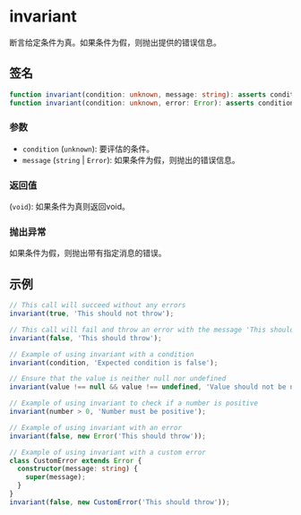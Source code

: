 # invariant

断言给定条件为真。如果条件为假，则抛出提供的错误信息。

## 签名

```typescript
function invariant(condition: unknown, message: string): asserts condition;
function invariant(condition: unknown, error: Error): asserts condition;
```

### 参数

- `condition` (`unknown`): 要评估的条件。
- `message` (`string` | `Error`): 如果条件为假，则抛出的错误信息。

### 返回值

(`void`): 如果条件为真则返回void。

### 抛出异常

如果条件为假，则抛出带有指定消息的错误。

## 示例

```typescript
// This call will succeed without any errors
invariant(true, 'This should not throw');

// This call will fail and throw an error with the message 'This should throw'
invariant(false, 'This should throw');

// Example of using invariant with a condition
invariant(condition, 'Expected condition is false');

// Ensure that the value is neither null nor undefined
invariant(value !== null && value !== undefined, 'Value should not be null or undefined');

// Example of using invariant to check if a number is positive
invariant(number > 0, 'Number must be positive');

// Example of using invariant with an error
invariant(false, new Error('This should throw'));

// Example of using invariant with a custom error
class CustomError extends Error {
  constructor(message: string) {
    super(message);
  }
}
invariant(false, new CustomError('This should throw'));
```
